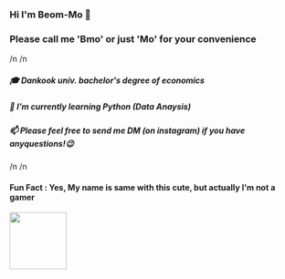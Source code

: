 ### Hi I'm Beom-Mo 👋
### Please call me 'Bmo' or just 'Mo' for your convenience

/n
/n

##### 🎓 Dankook univ. bachelor's degree of economics
##### 🌱 I’m currently learning Python (Data Anaysis)
##### 📫 Please feel free to send me DM (on instagram) if you have anyquestions!😉

/n
/n

#### Fun Fact : Yes, My name is same with this cute, but actually I'm not a gamer
<img src="https://user-images.githubusercontent.com/79951566/110274825-1d586b80-8013-11eb-8ce1-0a2e4225e59f.jpg"  width="100" height="100">

<!--
**BmoAn/BmoAn** is a ✨ _special_ ✨ repository because its `README.md` (this file) appears on your GitHub profile.

Here are some ideas to get you started:

- 🔭 I’m currently working on ...
- 🌱 I’m currently learning ...
- 👯 I’m looking to collaborate on ...
- 🤔 I’m looking for help with ...
- 💬 Ask me about ...
- 📫 How to reach me: ...
- 😄 Pronouns: ...
- ⚡ Fun fact: ...
-->
